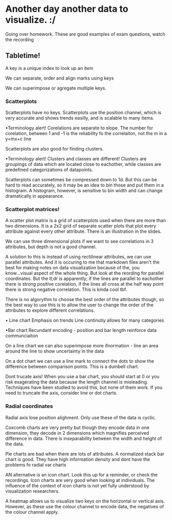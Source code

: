 # Another day another data to visualize. :/

Going over homework. These are good examples of exam questions, watch the recording

## Tabletime!
A key is a unique index to look up an item

We can separate, order and align marks using keys

We can superimpose or agregate multiple keys.

### Scatterplots
Scatterplots have no keys. Scatterplots use the position channel, which is very accurate and shows trends easilly, and is scalable to many items.

•Terminology alert!
Corelations are separate to slope. The number for corelation, between 1 and -1 is the reliability fo the correlaiton, not the m in a y=mx+c line

Scatterplots are also good for finding clusters.

•Terminology alert!
Clusters and classes are different! Clusters are groupings of data which are located close to eachother, while classes are predefined categorizations of datapoints.

Scatterplots can sometimes be compressed down to 1d. But this can be hard to read accurately, so it may be an idea to bin those and put them in a histogram. A histogram, however, is sensitive to bin width and can change dramatically in appearance.

### Scatterplot matrices!

A scatter plot matrix is a grid of scatterplots used when there are more than two dimensions. It is a 2x2 grid of separate scatter plots that plot every attribute against every other attribute. There is an illustration in the slides.

We can use three dimensional plots if we want to see correlations in 3 attributes, but depth is not a good channel.

A solution to this is instead of using rectilinear attributes, we can use parallel attributes. And it is occuring to me that markdown files aren't the best for making notes on data visualization because of the, you know...visual aspect of the whole thing. But look at the reording for parallel coordinates. But the tl;dr is apparently; if the lines are parallel to eachother there is strong positive corelation, if the lines all cross at the half way point there is strong negative correlation. This is kinda cool tbf.

There is no algorythm to choose the best order of the attributes though, so the best way to use this is to allow the user to change the order of the attributes to explore different correlations.

• Line chart
Emphasis on trends
Line continutiy allows for many categories

•Bar chart
Recundant encoding - position and bar length reinforce data communciaiton

On a line chart we can also superimpose more ifnormation - line an area around the line to show uncertainty in the data

On a dot chart we can use a line mark to connect the dots to show the difference between comparison points. This is a dumbell chart.

Dont trucate axis! When you use a bar chart, you should start at 0 or you risk exagerating the data because the length channel is misleading. Techniques have been studied to avoid this, but none of them work. If you need to truncate the axis, consider line or dot charts.

### Radial coordinates
Radial axis lose position alighment. Only use these of the data is cyclic.

Coxcomb charts are very pretty but though they encode data in one dimension, they decode in 2 dimensions which magnifies perceived difference in data. There is inseparability between the width and height of the data.

Pie charts are bad when there are lots of attributes. A normalized stack bar chart is good. They have high information density and dont have the problems fo radial var charts

AN alternative is an icon chart. Look this up for a reminder, or check the recordings. Icon charts are very good when looking at individuals. The influence of the context of icon charts is not yet fully understood by visualization researchers.

A heatmap allows us to visualize two keys on the horizontal or vertical axis. However, as these use the colour channel to encode data, the negatives of the colour channel apply.

